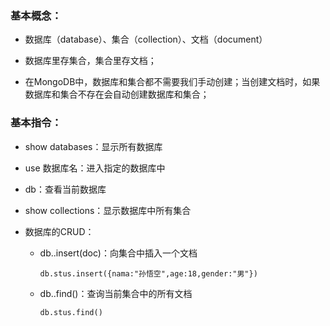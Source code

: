 

### 基本概念：

* 数据库（database）、集合（collection）、文档（document）
* 数据库里存集合，集合里存文档；

* 在MongoDB中，数据库和集合都不需要我们手动创建；当创建文档时，如果数据库和集合不存在会自动创建数据库和集合；

### 基本指令：

* show databases：显示所有数据库

* use 数据库名：进入指定的数据库中

* db：查看当前数据库

* show collections：显示数据库中所有集合

* 数据库的CRUD：

  * db.<collection>.insert(doc)：向集合中插入一个文档

    ```
    db.stus.insert({nama:"孙悟空",age:18,gender:"男"})
    ```

  * db.<collection>.find()：查询当前集合中的所有文档

    ```
    db.stus.find()
    ```

